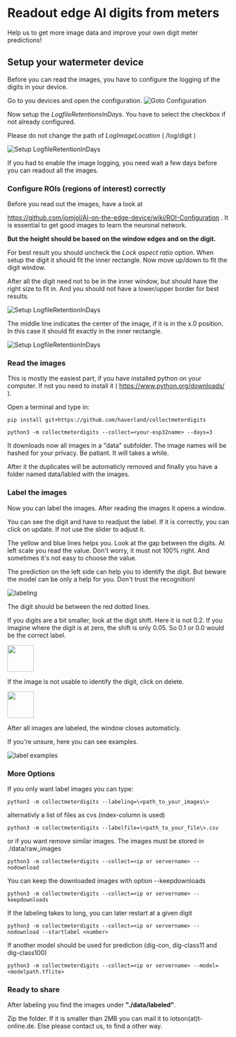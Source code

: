 # Readout edge AI digits from meters

Help us to get more image data and improve your own digit meter predictions!

## Setup your watermeter device

Before you can read the images, you have to configure the logging of the digits in your device.

Go to you devices and open the configuration.
![Goto Configuration](images/Menu-Config.png)

Now setup the *LogfileRetentionsInDays*. You have to select the checkbox if not already configured.

Please do not change the path of *LogImageLocation* ( /log/digit )

![Setup LogfileRetentionInDays](images/Config-Logimages.png)


If you had to enable the image logging, you need wait a few days before you can readout all the images.

### Configure ROIs (regions of interest) correctly

Before you read out the images, have a look at

<https://github.com/jomjol/AI-on-the-edge-device/wiki/ROI-Configuration> . It is essential to get good images to learn the neuronal network.

**But the height should be based on the window edges and on the digit.**

For best result you should uncheck the *Lock aspect ratio* option. When setup the digit it should fit the inner rectangle. Now move up/down to fit the digit window.

After all the digit need not to be in the inner window, but should have the right size to fit in. And you should not have a lower/upper border for best results.

![Setup LogfileRetentionInDays](images/ROI-digit.png)

The middle line indicates the center of the image, if it is in the x.0 position. In this case it should fit exactly in the inner rectangle.

![Setup LogfileRetentionInDays](images/ROI-setup.png)

### Read the images

This is mostly the easiest part, if you have installed python on your computer. If not you need to install it ( <https://www.python.org/downloads/> ).

Open a terminal and type in:

    pip install git+https://github.com/haverland/collectmeterdigits

    python3 -m collectmeterdigits --collect=<your-esp32name> --days=3

It downloads now all images in a "data" subfolder. The image names will be hashed for your privacy.
Be patiant. It will takes a while.

After it the duplicates will be automaticly removed and finally you have a folder named data/labled with the images.

### Label the images

Now you can label the images. After reading the images it opens a window.

You can see the digit and have to readjust the label. If it is correctly, you can click on
update. If not use the slider to adjust it.

The yellow and blue lines helps you. Look at the gap between the digits. At left scale you read the value. Don't worry, it must not 100% right. And sometimes it's not easy to choose the value.

The prediction on the left side can help you to identify the digit. But beware the model can be only a help for you. Don't trust the recognition!

![labeling](images/Labeling3.png)

The digit should be between the red dotted lines.

If you digits are a bit smaller, look at the digit shift. Here it is not 0.2. If you imagine where the digit is at zero, the shift is only 0.05. So 0.1 or 0.0 would be the correct label.

<img src="images/SmallerDigits.png" width="60">

If the image is not usable to identify the digit, click on delete.

<img src="images/BadImage.png" width="60">

After all images are labeled, the window closes automaticly.

If you're unsure, here you can see examples.

![label examples](images/ExampleLables.png)

### More Options

If you only want label images you can type:

    python3 -m collectmeterdigits --labeling=\<path_to_your_images\>

alternativly a list of files as cvs (index-column is used)

    python3 -m collectmeterdigits --labelfile=\<path_to_your_file\>.csv

or if you want remove similar images. The images must be stored in ./data/raw_images

    python3 -m collectmeterdigits --collect=<ip or servername> --nodownload

You can keep the downloaded images with option --keepdownloads

    python3 -m collectmeterdigits --collect=<ip or servername> --keepdownloads

If the labeling takes to long, you can later restart at a given digit

    python3 -m collectmeterdigits --collect=<ip or servername> --nodownload --startlabel <number>

If another model should be used for prediction (dig-con, dig-class11 and dig-class100)

    python3 -m collectmeterdigits --collect=<ip or servername> --model=<modelpath.tflite>

### Ready to share

After labeling you find the images under **"./data/labeled"**.

Zip the folder. If it is smaller than 2MB you can mail it to iotson(at)t-online.de. Else please contact us, to find a other way.
